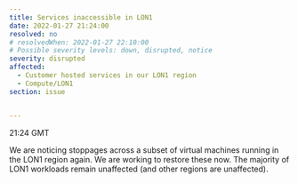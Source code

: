 ```yaml
---
title: Services inaccessible in LON1
date: 2022-01-27 21:24:00
resolved: no
# resolvedWhen: 2022-01-27 22:10:00
# Possible severity levels: down, disrupted, notice
severity: disrupted
affected:
  - Customer hosted services in our LON1 region
  - Compute/LON1
section: issue


---
```


21:24 GMT

We are noticing stoppages across a subset of virtual machines running in the LON1 region again. We are working to restore these now. The majority of LON1 workloads remain unaffected (and other regions are unaffected).

